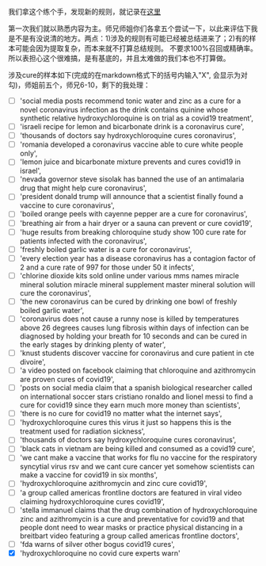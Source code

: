 我们拿这个练个手，发现新的规则，就记录在[这里](https://github.com/msg-bq/Fake-news/blob/main/Translate_NL_to_LF/Pseudo_Specification.md)

第一次我们就以熟悉内容为主。师兄师姐你们各拿五个尝试一下，以此来评估下我是不是有没说清的地方。两点：1)涉及的规则有可能已经被总结进来了；2)有的样本可能会因为提取复杂，而本来就不打算总结规则。
不要求100%召回或精确率。所以表担心这个很难搞，是有基底的，并且太难做的我们本也不打算做。

涉及cure的样本如下(完成的在markdown格式下的括号内输入"X", 会显示为对勾)，师姐前五个，师兄6-10，剩下的我处理：

- [ ] 'social media posts recommend tonic water and zinc as a cure for a novel coronavirus infection as the drink contains quinine whose synthetic relative hydroxychloroquine is on trial as a covid19 treatment',
- [ ] 'israeli recipe for lemon and bicarbonate drink is a coronavirus cure',
- [ ] 'thousands of doctors say hydroxychloroquine cures coronavirus',
- [ ] 'romania developed a coronavirus vaccine able to cure white people only',
- [ ] 'lemon juice and bicarbonate mixture prevents and cures covid19 in israel',
- [ ] 'nevada governor steve sisolak has banned the use of an antimalaria drug that might help cure coronavirus',
- [ ] 'president donald trump will announce that a scientist finally found a vaccine to cure coronavirus',
- [ ] 'boiled orange peels with cayenne pepper are a cure for coronavirus',
- [ ] 'breathing air from a hair dryer or a sauna can prevent or cure covid19',
- [ ] 'huge results from breaking chloroquine study show 100 cure rate for patients infected with the coronavirus',
- [ ] 'freshly boiled garlic water is a cure for coronavirus',
- [ ] 'every election year has a disease coronavirus has a contagion factor of 2 and a cure rate of 997 for those under 50 it infects',
- [ ] 'chlorine dioxide kits sold online under various mms names  miracle mineral solution miracle mineral supplement master mineral solution  will cure the coronavirus',
- [ ] 'the new coronavirus can be cured by drinking one bowl of freshly boiled garlic water',
- [ ] 'coronavirus does not cause a runny nose is killed by temperatures above 26 degrees causes lung fibrosis within days of infection can be diagnosed by holding your breath for 10 seconds and can be cured in the early stages by drinking plenty of water',
- [ ] 'knust students discover vaccine for coronavirus and cure patient in cte divoire',
- [ ] 'a video posted on facebook claiming that chloroquine and azithromycin are proven cures of covid19',
- [ ] 'posts on social media claim that a spanish biological researcher called on international soccer stars cristiano ronaldo and lionel messi to find a cure for covid19 since they earn much more money than scientists',
- [ ] 'there is no cure for covid19 no matter what the internet says',
- [ ] 'hydroxychloroquine cures this virus it just so happens this is the treatment used for radiation sickness',
- [ ] 'thousands of doctors say hydroxychloroquine cures coronavirus',
- [ ] 'black cats in vietnam are being killed and consumed as a covid19 cure',
- [ ] 'we cant make a vaccine that works for flu no vaccine for the respiratory syncytial virus rsv and we cant cure cancer yet somehow scientists can make a vaccine for covid19 in six months',
- [ ] 'hydroxychloroquine azithromycin and zinc cure covid19',
- [ ] 'a group called americas frontline doctors are featured in viral video claiming hydroxychloroquine cures covid19',
- [ ] 'stella immanuel claims that the drug combination of hydroxychloroquine zinc and azithromycin is a cure and preventative for covid19 and that people dont need to wear masks or practice physical distancing in a breitbart video featuring a group called americas frontline doctors',
- [ ] 'fda warns of silver other bogus covid19 cures',
- [X] 'hydroxychloroquine no covid cure experts warn'

